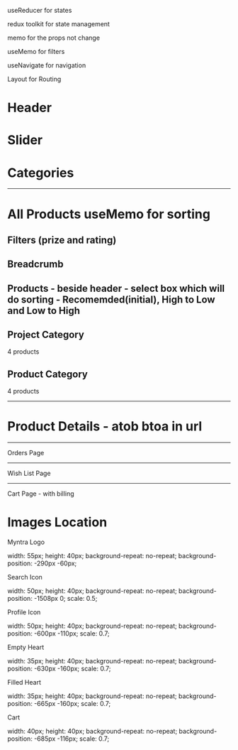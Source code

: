 
useReducer for states

redux toolkit for state management

memo for the props not change

useMemo for filters

useNavigate for navigation

Layout for Routing


# Header

# Slider

# Categories

-----------------


# All Products        useMemo for sorting

## Filters    (prize and rating)
## Breadcrumb
## Products - beside header - select box which will do sorting - Recomemded(initial), High to Low and Low to High

Project Category
-------------------------

4 products


Product Category
-----------------------

4 products


-----------------

# Product Details - atob btoa in url


-------------------

Orders Page



--------------------

Wish List Page


---------------------

Cart Page - with billing













# Images Location












Myntra Logo

width: 55px;
height: 40px;
background-repeat: no-repeat;
background-position: -290px -60px;




Search Icon

width: 50px;
height: 40px;
background-repeat: no-repeat;
background-position: -1508px 0;
scale: 0.5;


Profile Icon

width: 50px;
height: 40px;
background-repeat: no-repeat;
background-position: -600px -110px;
scale: 0.7;


Empty Heart

width: 35px;
height: 40px;
background-repeat: no-repeat;
background-position: -630px -160px;
scale: 0.7;


Filled Heart

width: 35px;
height: 40px;
background-repeat: no-repeat;
background-position: -665px -160px;
scale: 0.7;


Cart

width: 40px;
height: 40px;
background-repeat: no-repeat;
background-position: -685px -116px;
scale: 0.7;
